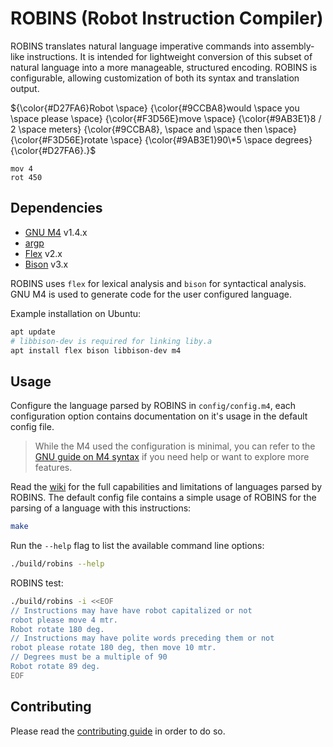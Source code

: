 # ROBINS (Robot Instruction Compiler)

ROBINS translates natural language imperative commands into assembly-like
instructions. It is intended for lightweight conversion of this subset of
natural language into a more manageable, structured encoding. ROBINS is
configurable, allowing customization of both its syntax and translation output.

${\color{#D27FA6}Robot \space}
{\color{#9CCBA8}would \space you \space please \space}
{\color{#F3D56E}move \space}
{\color{#9AB3E1}8 / 2 \space meters}
{\color{#9CCBA8}, \space and \space then \space}
{\color{#F3D56E}rotate \space}
{\color{#9AB3E1}90\*5 \space degrees}
{\color{#D27FA6}.}$

```
mov 4
rot 450
```

## Dependencies

- [GNU M4](https://www.gnu.org/software/m4/) v1.4.x
- [argp](https://www.gnu.org/software/libc/manual/html_node/Argp.html)
- [Flex](https://github.com/westes/flex) v2.x
- [Bison](https://www.gnu.org/software/bison/) v3.x

ROBINS uses `flex` for lexical analysis and `bison` for syntactical analysis.
GNU M4 is used to generate code for the user configured language.

Example installation on Ubuntu:

```bash
apt update
# libbison-dev is required for linking liby.a
apt install flex bison libbison-dev m4
```

## Usage

Configure the language parsed by ROBINS in `config/config.m4`, each
configuration option contains documentation on it's usage in the default config
file.

> While the M4 used the configuration is minimal, you can refer to the
> [GNU guide on M4 syntax](https://www.gnu.org/software/m4/manual/m4.html#Syntax)
> if you need help or want to explore more features.

Read the [wiki](https://github.com/sebascert/robins/wiki/Configurations) for the
full capabilities and limitations of languages parsed by ROBINS. The default
config file contains a simple usage of ROBINS for the parsing of a language with
this instructions:

```bash
make
```

Run the `--help` flag to list the available command line options:

```bash
./build/robins --help
```

ROBINS test:

```bash
./build/robins -i <<EOF
// Instructions may have have robot capitalized or not
robot please move 4 mtr.
Robot rotate 180 deg.
// Instructions may have polite words preceding them or not
robot please rotate 180 deg, then move 10 mtr.
// Degrees must be a multiple of 90
Robot rotate 89 deg.
EOF
```

## Contributing

Please read the [contributing guide](/CONTRIBUTING.md) in order to do so.
